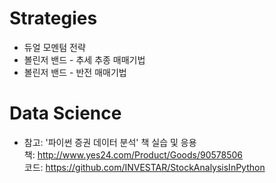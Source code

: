 # Strategies
* 듀얼 모멘텀 전략
* 볼린저 밴드 - 추세 추종 매매기법
* 볼린저 밴드 - 반전 매매기법

# Data Science

* 참고: '파이썬 증권 데이터 분석' 책 실습 및 응용<br>
책: http://www.yes24.com/Product/Goods/90578506 <br>
코드: https://github.com/INVESTAR/StockAnalysisInPython


